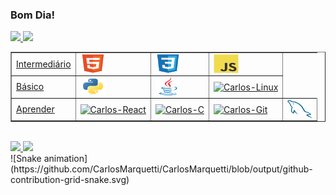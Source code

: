 ### Bom Dia!

<div> 
    <a href="https://github.com/cartulo">
    <img height="160em" src="https://github-readme-stats.vercel.app/api?username=CarlosMarquetti&show_icons=true&theme=tokyonight&include_all_commits=true&count_private=true"/>
    <img height="160em" src="https://github-readme-stats.vercel.app/api/top-langs/?username=CarlosMarquetti&layout=compact&langs_count=7&theme=tokyonight"/>
</div>
  
<div> 
 <table border="1">
        <tr>
            <td>Intermediário</td>
            <td><img align="center" alt="Caelos-HTML" height="30" width="40" src="https://raw.githubusercontent.com/devicons/devicon/master/icons/html5/html5-original.svg"></td>
            <td><img align="center" alt="Carlos-CSS" height="30" width="40" src="https://raw.githubusercontent.com/devicons/devicon/master/icons/css3/css3-original.svg"></td>
            <td><img align="center" alt="Carlos-JS" height="30" width="40" src="https://raw.githubusercontent.com/devicons/devicon/master/icons/javascript/javascript-original.svg"></td>
        </tr>
        <tr>
          <td>Básico</td>
            <td><img align="center" alt="Carlos-Python" height="30" width="40" src="https://raw.githubusercontent.com/devicons/devicon/master/icons/python/python-original.svg"></td>
            <td><img align="center" alt="Carlos-Java" height="30" width="40" src="https://raw.githubusercontent.com/devicons/devicon/master/icons/java/java-original.svg"></td>
            <td><img align="center" alt="Carlos-Linux" height="30" width="40" src="https://cdn.jsdelivr.net/gh/devicons/devicon/icons/linux/linux-original.svg" /></td>
          </tr>
        <tr>
          <td>Aprender</td>
          <td><img align="center" alt="Carlos-React" height="30" width="40" src="https://cdn.jsdelivr.net/gh/devicons/devicon/icons/react/react-original.svg"></td>
          <td><img align="center" alt="Carlos-C" height="30" width="40" src="https://cdn.jsdelivr.net/gh/devicons/devicon/icons/c/c-plain.svg" /></td>
          <td><img align="center" alt="Carlos-Git" height="30" width="40" src="https://cdn.jsdelivr.net/gh/devicons/devicon/icons/react/react-original.svg" /></td>
          <td><img align="center" alt="Carlos-MySQL" height="30" width="40" src="https://raw.githubusercontent.com/devicons/devicon/master/icons/mysql/mysql-original.svg"></td>
        </tr>
    </table><br/>
</div>

<div>
  <a href="https://linkedin.com/in/carlos-marquetti-9066a8216/" target="_blank">
  <img src="https://img.shields.io/badge/-LinkedIn-black.svg?style=for-the-badge&logo=linkedin&color=informational"/>
  </a>
  <a href="mailto:carlos.marquetti312@gmail.com" target="_blank">
  <img src="https://img.shields.io/badge/-Gmail-%23333?style=for-the-badge&logo=gmail&color=red&logoColor=white"/>
  </a>
</div>
![Snake animation](https://github.com/CarlosMarquetti/CarlosMarquetti/blob/output/github-contribution-grid-snake.svg)
